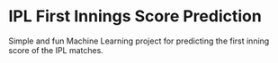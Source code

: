 # IPL First Innings Score Prediction

Simple and fun Machine Learning project for predicting the first inning score of the IPL matches. 